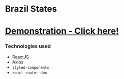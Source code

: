 # Brazil States

# [Demonstration - Click here!]((http://brazil-states.surge.sh/))

### Technologies used
   - ReactJS
   - Axios
   - `styled-components`
   - `react-router-dom`